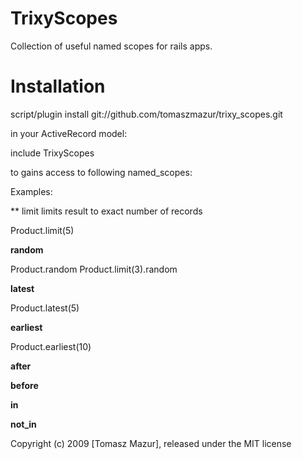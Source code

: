 TrixyScopes
===========

Collection of useful named scopes for rails apps.


Installation
============

script/plugin install git://github.com/tomaszmazur/trixy_scopes.git

in your ActiveRecord model:

include TrixyScopes

to gains access to following named_scopes:

Examples:

** limit
limits result to exact number of records

Product.limit(5)

**random**

Product.random
Product.limit(3).random

**latest**

Product.latest(5)

**earliest**

Product.earliest(10)

**after**

**before**

**in**

**not_in**




Copyright (c) 2009 [Tomasz Mazur], released under the MIT license